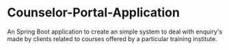 # Counselor-Portal-Application
An Spring Boot application to create an simple system to deal with enquiry's  made by clients related to courses offered by a particular training institute. 
